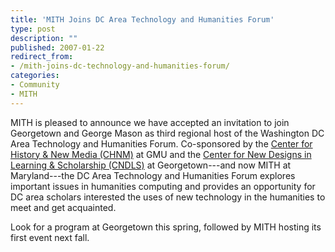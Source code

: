 ```yaml
---
title: 'MITH Joins DC Area Technology and Humanities Forum'
type: post
description: ""
published: 2007-01-22
redirect_from: 
- /mith-joins-dc-technology-and-humanities-forum/
categories:
- Community
- MITH
---
```

MITH is pleased to announce we have accepted an invitation to join Georgetown and George Mason as third regional host of the Washington DC Area Technology and Humanities Forum. Co-sponsored by the [Center for History & New Media (CHNM)](http://chnm.gmu.edu/) at GMU and the [Center for New Designs in Learning & Scholarship (CNDLS)](http://cndls.georgetown.edu/) at Georgetown---and now MITH at Maryland---the DC Area Technology and Humanities Forum explores important issues in humanities computing and provides an opportunity for DC area scholars interested the uses of new technology in the humanities to meet and get acquainted.

Look for a program at Georgetown this spring, followed by MITH hosting its first event next fall.
